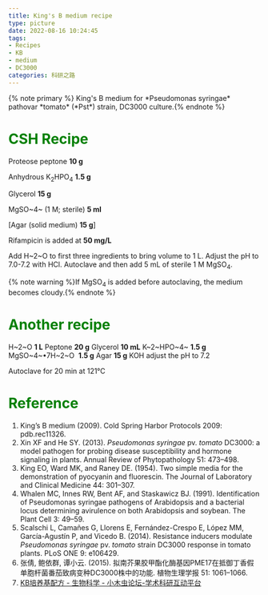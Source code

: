 ```yaml
---
title: King's B medium recipe
type: picture
date: 2022-08-16 10:24:45
tags: 
- Recipes
- KB
- medium
- DC3000
categories: 科研之路
---
```


<meta name="referrer" content="no-referrer" />
{% note primary %}  King's B medium for *Pseudomonas syringae* pathovar *tomato* (*Pst*) strain, DC3000 culture.{% endnote %}

<!--more-->

# <font color=green>CSH Recipe</font>

Proteose peptone **10 g**

Anhydrous K<sub>2</sub>HPO<sub>4</sub> **1.5 g**

Glycerol **15 g** 

MgSO~4~ (1 M; sterile) **5 ml**

[Agar (solid medium) **15 g**]

Rifampicin is added at **50 mg/L**

Add H~2~O to first three ingredients to bring volume to 1 L. Adjust the pH to 7.0-7.2 with HCl. Autoclave and then add 5 mL of sterile 1 M MgSO<sub>4</sub>.

{% note warning %}If MgSO<sub>4</sub> is added before autoclaving, the medium becomes cloudy.{% endnote %}

# <font color=green>Another recipe</font>
H~2~O   **1 L**
Peptone     **20 g**
Glycerol       **10 mL**
K~2~HPO~4~  **1.5 g**
MgSO~4~•7H~2~O  **1.5 g**
Agar **15 g**
KOH adjust the pH to 7.2

Autoclave for 20 min at 121°C 

# <font color=green>Reference</font>
1. King’s B medium (2009). Cold Spring Harbor Protocols 2009: pdb.rec11326.
2. Xin XF and He SY. (2013). *Pseudomonas syringae* pv. *tomato* DC3000: a model pathogen for probing disease susceptibility and hormone signaling in plants. Annual Review of Phytopathology 51: 473–498.
3. King EO, Ward MK, and Raney DE. (1954). Two simple media for the demonstration of pyocyanin and fluorescin. The Journal of Laboratory and Clinical Medicine 44: 301–307.
4. Whalen MC, Innes RW, Bent AF, and Staskawicz BJ. (1991). Identification of Pseudomonas syringae pathogens of Arabidopsis and a bacterial locus determining avirulence on both Arabidopsis and soybean. The Plant Cell 3: 49–59.
5. Scalschi L, Camañes G, Llorens E, Fernández-Crespo E, López MM, García-Agustín P, and Vicedo B. (2014). Resistance inducers modulate *Pseudomonas syringae* pv. *tomato* strain DC3000 response in tomato plants. PLoS ONE 9: e106429.
6. 张倩, 鲍依群, 谭小云. (2015). 拟南芥果胶甲酯化酶基因PME17在抵御丁香假单胞杆菌番茄致病变种DC3000株中的功能. 植物生理学报 51: 1061–1066.
7. [KB培养基配方 \- 生物科学 \- 小木虫论坛\-学术科研互动平台](http://muchong.com/t-365059-1)



